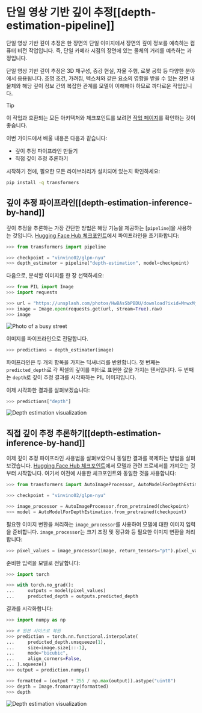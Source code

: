 <!--Copyright 2023 The HuggingFace Team. All rights reserved.

Licensed under the Apache License, Version 2.0 (the "License"); you may not use this file except in compliance with
the License. You may obtain a copy of the License at

http://www.apache.org/licenses/LICENSE-2.0

Unless required by applicable law or agreed to in writing, software distributed under the License is distributed on
an "AS IS" BASIS, WITHOUT WARRANTIES OR CONDITIONS OF ANY KIND, either express or implied. See the License for the
specific language governing permissions and limitations under the License.

⚠️ Note that this file is in Markdown but contain specific syntax for our doc-builder (similar to MDX) that may not be
rendered properly in your Markdown viewer.

-->

# 단일 영상 기반 깊이 추정[[depth-estimation-pipeline]]

단일 영상 기반 깊이 추정은 한 장면의 단일 이미지에서 장면의 깊이 정보를 예측하는 컴퓨터 비전 작업입니다.
즉, 단일 카메라 시점의 장면에 있는 물체의 거리를 예측하는 과정입니다.

단일 영상 기반 깊이 추정은 3D 재구성, 증강 현실, 자율 주행, 로봇 공학 등 다양한 분야에서 응용됩니다. 
조명 조건, 가려짐, 텍스처와 같은 요소의 영향을 받을 수 있는 장면 내 물체와 해당 깊이 정보 간의 복잡한 관계를 모델이 이해해야 하므로 까다로운 작업입니다.


> [!TIP]
> 이 작업과 호환되는 모든 아키텍처와 체크포인트를 보려면 [작업 페이지](https://huggingface.co/tasks/depth-estimation)를 확인하는 것이 좋습니다.

이번 가이드에서 배울 내용은 다음과 같습니다:

* 깊이 추정 파이프라인 만들기
* 직접 깊이 추정 추론하기

시작하기 전에, 필요한 모든 라이브러리가 설치되어 있는지 확인하세요:

```bash
pip install -q transformers
```

## 깊이 추정 파이프라인[[depth-estimation-inference-by-hand]]

깊이 추정을 추론하는 가장 간단한 방법은 해당 기능을 제공하는 [`pipeline`]을 사용하는 것입니다.
[Hugging Face Hub 체크포인트](https://huggingface.co/models?pipeline_tag=depth-estimation&sort=downloads)에서 파이프라인을 초기화합니다:

```py
>>> from transformers import pipeline

>>> checkpoint = "vinvino02/glpn-nyu"
>>> depth_estimator = pipeline("depth-estimation", model=checkpoint)
```


다음으로, 분석할 이미지를 한 장 선택하세요:

```py
>>> from PIL import Image
>>> import requests

>>> url = "https://unsplash.com/photos/HwBAsSbPBDU/download?ixid=MnwxMjA3fDB8MXxzZWFyY2h8MzR8fGNhciUyMGluJTIwdGhlJTIwc3RyZWV0fGVufDB8MHx8fDE2Nzg5MDEwODg&force=true&w=640"
>>> image = Image.open(requests.get(url, stream=True).raw)
>>> image
```

<div class="flex justify-center">
     <img src="https://huggingface.co/datasets/huggingface/documentation-images/resolve/main/transformers/tasks/depth-estimation-example.jpg" alt="Photo of a busy street"/>
</div>

이미지를 파이프라인으로 전달합니다.

```py
>>> predictions = depth_estimator(image)
```

파이프라인은 두 개의 항목을 가지는 딕셔너리를 반환합니다.
첫 번째는 `predicted_depth`로 각 픽셀의 깊이를 미터로 표현한 값을 가지는 텐서입니다.
두 번째는 `depth`로 깊이 추정 결과를 시각화하는 PIL 이미지입니다.

이제 시각화한 결과를 살펴보겠습니다:

```py
>>> predictions["depth"]
```

<div class="flex justify-center">
     <img src="https://huggingface.co/datasets/huggingface/documentation-images/resolve/main/transformers/tasks/depth-visualization.png" alt="Depth estimation visualization"/>
</div>

## 직접 깊이 추정 추론하기[[depth-estimation-inference-by-hand]]

이제 깊이 추정 파이프라인 사용법을 살펴보았으니 동일한 결과를 복제하는 방법을 살펴보겠습니다.
[Hugging Face Hub 체크포인트](https://huggingface.co/models?pipeline_tag=depth-estimation&sort=downloads)에서 모델과 관련 프로세서를 가져오는 것부터 시작합니다.
여기서 이전에 사용한 체크포인트와 동일한 것을 사용합니다:

```py
>>> from transformers import AutoImageProcessor, AutoModelForDepthEstimation

>>> checkpoint = "vinvino02/glpn-nyu"

>>> image_processor = AutoImageProcessor.from_pretrained(checkpoint)
>>> model = AutoModelForDepthEstimation.from_pretrained(checkpoint)
```

필요한 이미지 변환을 처리하는 `image_processor`를 사용하여 모델에 대한 이미지 입력을 준비합니다.
`image_processor`는 크기 조정 및 정규화 등 필요한 이미지 변환을 처리합니다:

```py
>>> pixel_values = image_processor(image, return_tensors="pt").pixel_values
```

준비한 입력을 모델로 전달합니다:

```py
>>> import torch

>>> with torch.no_grad():
...     outputs = model(pixel_values)
...     predicted_depth = outputs.predicted_depth
```

결과를 시각화합니다:

```py
>>> import numpy as np

>>> # 원본 사이즈로 복원
>>> prediction = torch.nn.functional.interpolate(
...     predicted_depth.unsqueeze(1),
...     size=image.size[::-1],
...     mode="bicubic",
...     align_corners=False,
... ).squeeze()
>>> output = prediction.numpy()

>>> formatted = (output * 255 / np.max(output)).astype("uint8")
>>> depth = Image.fromarray(formatted)
>>> depth
```

<div class="flex justify-center">
     <img src="https://huggingface.co/datasets/huggingface/documentation-images/resolve/main/transformers/tasks/depth-visualization.png" alt="Depth estimation visualization"/>
</div>
